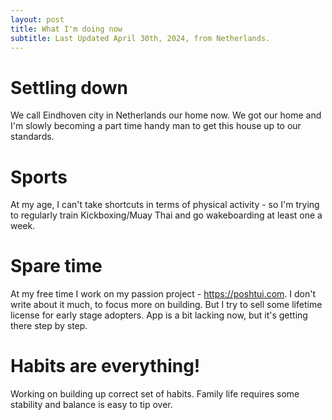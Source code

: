 ```yaml
---
layout: post
title: What I'm doing now
subtitle: Last Updated April 30th, 2024, from Netherlands. 
---
```


# Settling down
We call Eindhoven city in Netherlands our home now. We got our home and I'm slowly becoming a part time handy man to get this house up to our standards.
 
# Sports
At my age, I can't take shortcuts in terms of physical activity - so I'm trying to regularly train Kickboxing/Muay Thai and go wakeboarding at least one a week.

# Spare time
At my free time I work on my passion project - https://poshtui.com. I don't write about it much, to focus more on building. But I try to sell some lifetime license for early stage adopters. App is a bit lacking now, but it's getting there step by step.

# Habits are everything!
Working on building up correct set of habits. Family life requires some stability and balance is easy to tip over.


